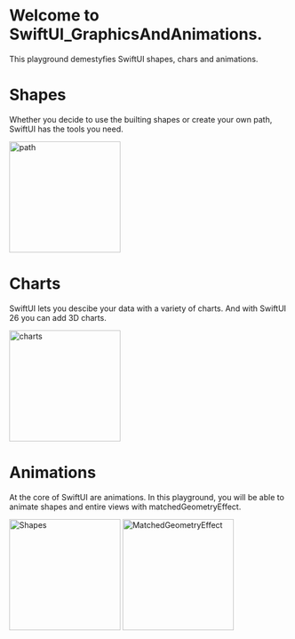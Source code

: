 # Welcome to SwiftUI_GraphicsAndAnimations.

This playground demestyfies SwiftUI shapes, chars and animations.

# Shapes

Whether you decide to use the builting shapes or create your own path, SwiftUI has the tools you need.

<img src="https://github.com/user-attachments/assets/f8bb119d-13c6-4cce-8236-d2198939897f" alt="path" width="200"/>


# Charts

SwiftUI lets you descibe your data with a variety of charts. And with SwiftUI 26 you can add 3D charts.

<img src="https://github.com/user-attachments/assets/a1b9cdc2-c653-4762-861c-d55c50c7de62" alt="charts" width="200"/>

# Animations

At the core of SwiftUI are animations. In this playground, you will be able to animate shapes and entire views with matchedGeometryEffect.

<img src="https://github.com/user-attachments/assets/47664615-1d7a-40ea-8f7e-e522f0256014" alt="Shapes" width="200"/>

<img src="https://github.com/user-attachments/assets/64a4671b-f121-471a-bc10-4b54fc2ffbe5" alt="MatchedGeometryEffect" width="200"/>
